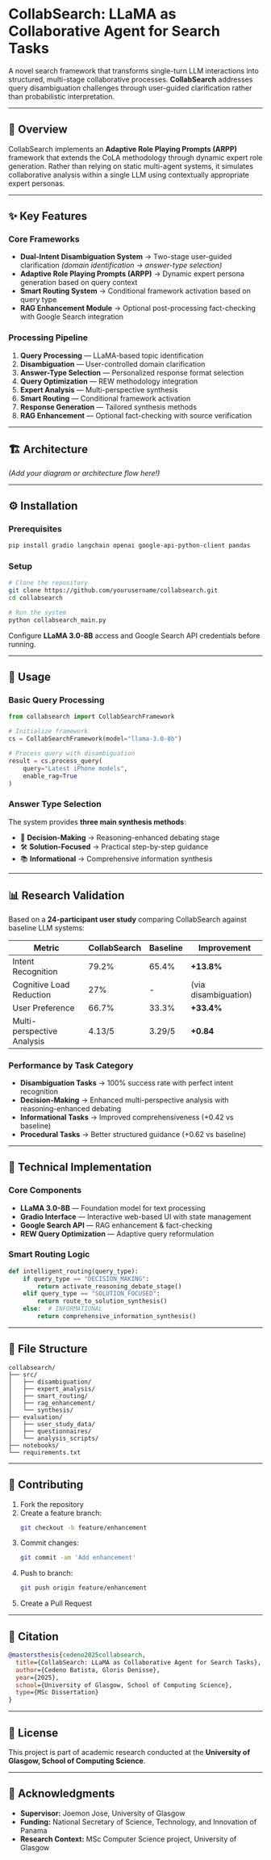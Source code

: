 # CollabSearch: LLaMA as Collaborative Agent for Search Tasks

A novel search framework that transforms single-turn LLM interactions into structured, multi-stage collaborative processes. **CollabSearch** addresses query disambiguation challenges through user-guided clarification rather than probabilistic interpretation.

---

## 📌 Overview

CollabSearch implements an **Adaptive Role Playing Prompts (ARPP)** framework that extends the CoLA methodology through dynamic expert role generation. Rather than relying on static multi-agent systems, it simulates collaborative analysis within a single LLM using contextually appropriate expert personas.

---

## ✨ Key Features

### Core Frameworks
- **Dual-Intent Disambiguation System** → Two-stage user-guided clarification *(domain identification → answer-type selection)*  
- **Adaptive Role Playing Prompts (ARPP)** → Dynamic expert persona generation based on query context  
- **Smart Routing System** → Conditional framework activation based on query type  
- **RAG Enhancement Module** → Optional post-processing fact-checking with Google Search integration  

### Processing Pipeline
1. **Query Processing** — LLaMA-based topic identification  
2. **Disambiguation** — User-controlled domain clarification  
3. **Answer-Type Selection** — Personalized response format selection  
4. **Query Optimization** — REW methodology integration  
5. **Expert Analysis** — Multi-perspective synthesis  
6. **Smart Routing** — Conditional framework activation  
7. **Response Generation** — Tailored synthesis methods  
8. **RAG Enhancement** — Optional fact-checking with source verification  

---

## 🏗️ Architecture
*(Add your diagram or architecture flow here!)*

---

## ⚙️ Installation

### Prerequisites
```bash
pip install gradio langchain openai google-api-python-client pandas
```

### Setup
```bash
# Clone the repository
git clone https://github.com/yourusername/collabsearch.git
cd collabsearch

# Run the system
python collabsearch_main.py
```

Configure **LLaMA 3.0-8B** access and Google Search API credentials before running.  

---

## 🚀 Usage

### Basic Query Processing
```python
from collabsearch import CollabSearchFramework

# Initialize framework
cs = CollabSearchFramework(model="llama-3.0-8b")

# Process query with disambiguation
result = cs.process_query(
    query="Latest iPhone models",
    enable_rag=True
)
```

### Answer Type Selection
The system provides **three main synthesis methods**:
- 🧩 **Decision-Making** → Reasoning-enhanced debating stage  
- 🛠️ **Solution-Focused** → Practical step-by-step guidance  
- 📚 **Informational** → Comprehensive information synthesis  

---

## 📊 Research Validation

Based on a **24-participant user study** comparing CollabSearch against baseline LLM systems:

| Metric                   | CollabSearch | Baseline | Improvement |
|---------------------------|--------------|----------|-------------|
| Intent Recognition        | 79.2%        | 65.4%    | **+13.8%** |
| Cognitive Load Reduction  | 27%          | -        | (via disambiguation) |
| User Preference           | 66.7%        | 33.3%    | **+33.4%** |
| Multi-perspective Analysis| 4.13/5       | 3.29/5   | **+0.84**  |

### Performance by Task Category
- **Disambiguation Tasks** → 100% success rate with perfect intent recognition  
- **Decision-Making** → Enhanced multi-perspective analysis with reasoning-enhanced debating  
- **Informational Tasks** → Improved comprehensiveness (+0.42 vs baseline)  
- **Procedural Tasks** → Better structured guidance (+0.62 vs baseline)  

---

## 🔧 Technical Implementation

### Core Components
- **LLaMA 3.0-8B** — Foundation model for text processing  
- **Gradio Interface** — Interactive web-based UI with state management  
- **Google Search API** — RAG enhancement & fact-checking  
- **REW Query Optimization** — Adaptive query reformulation  

### Smart Routing Logic
```python
def intelligent_routing(query_type):
    if query_type == "DECISION_MAKING":
        return activate_reasoning_debate_stage()
    elif query_type == "SOLUTION_FOCUSED":
        return route_to_solution_synthesis()
    else:  # INFORMATIONAL
        return comprehensive_information_synthesis()
```

---

## 📂 File Structure
```
collabsearch/
├── src/
│   ├── disambiguation/
│   ├── expert_analysis/
│   ├── smart_routing/
│   ├── rag_enhancement/
│   └── synthesis/
├── evaluation/
│   ├── user_study_data/
│   ├── questionnaires/
│   └── analysis_scripts/
├── notebooks/
└── requirements.txt
```

---

## 🤝 Contributing
1. Fork the repository  
2. Create a feature branch:  
   ```bash
   git checkout -b feature/enhancement
   ```  
3. Commit changes:  
   ```bash
   git commit -am 'Add enhancement'
   ```  
4. Push to branch:  
   ```bash
   git push origin feature/enhancement
   ```  
5. Create a Pull Request  

---

## 📖 Citation
```bibtex
@mastersthesis{cedeno2025collabsearch,
  title={CollabSearch: LLaMA as Collaborative Agent for Search Tasks},
  author={Cedeno Batista, Gloris Denisse},
  year={2025},
  school={University of Glasgow, School of Computing Science},
  type={MSc Dissertation}
}
```

---

## 📜 License
This project is part of academic research conducted at the **University of Glasgow, School of Computing Science**.  

---

## 🙏 Acknowledgments
- **Supervisor:** Joemon Jose, University of Glasgow  
- **Funding:** National Secretary of Science, Technology, and Innovation of Panama  
- **Research Context:** MSc Computer Science project, University of Glasgow  
